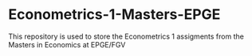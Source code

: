 # Econometrics-1-Masters-EPGE
This repository is used to store the Econometrics 1 assigments from the Masters in Economics at EPGE/FGV
